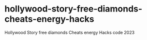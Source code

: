 # hollywood-story-free-diamonds-cheats-energy-hacks
Hollywood Story free diamonds Cheats energy Hacks code 2023
